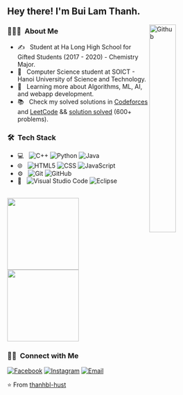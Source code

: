 <h2> Hey there! I'm Bui Lam Thanh.</h2>
<img width="35%" align="right" alt="Github" src="https://user-images.githubusercontent.com/48678280/88862734-4903af80-d201-11ea-968b-9c939d88a37c.gif" />
<h3> 👨🏻‍💻 &nbsp;About Me </h3>

- ✍️ &nbsp; Student at Ha Long High School for Gifted Students (2017 - 2020) - Chemistry Major.
- 💼 &nbsp; Computer Science student at SOICT - Hanoi University of Science and Technology.
- 🌱 &nbsp; Learning more about Algorithms, ML, AI, and webapp development.
- 📚 &nbsp; Check my solved solutions in <a href="https://codeforces.com/profile/thanhbl-hust" _targer="blank">Codeforces</a> and <a href="https://leetcode.com/lthanhbuii/" _targer="blank">LeetCode</a> && <a href="https://github.com/thanhbl-hust/algorithms-trainingto2023/tree/main/Leetcode%20-%20problems">solution solved</a> (600+ problems).

<h3> 🛠 &nbsp;Tech Stack</h3>

- 💻 &nbsp;
  ![C++](https://img.shields.io/badge/-C++-333333?style=flat&logo=C%2B%2B&logoColor=00599C)
  ![Python](https://img.shields.io/badge/-Python-333333?style=flat&logo=python)
  ![Java](https://img.shields.io/badge/-Java-333333?style=flat&logo=Java&logoColor=007396)
- 🌐 &nbsp;
  ![HTML5](https://img.shields.io/badge/-HTML5-333333?style=flat&logo=HTML5)
  ![CSS](https://img.shields.io/badge/-CSS-333333?style=flat&logo=CSS3&logoColor=1572B6)
  ![JavaScript](https://img.shields.io/badge/-JavaScript-333333?style=flat&logo=javascript)
- ⚙️ &nbsp;
  ![Git](https://img.shields.io/badge/-Git-333333?style=flat&logo=git)
  ![GitHub](https://img.shields.io/badge/-GitHub-333333?style=flat&logo=github)
- 🔧 &nbsp;
  ![Visual Studio Code](https://img.shields.io/badge/-Visual%20Studio%20Code-333333?style=flat&logo=visual-studio-code&logoColor=007ACC)
  ![Eclipse](https://img.shields.io/badge/-Eclipse-333333?style=flat&logo=eclipse-ide&logoColor=2C2255)

<br/>

<a href="https://github.com/thanhbl-hust">
  <img height="165em" src="https://github-readme-stats.vercel.app/api?username=thanhbl-hust&theme=buefy&show_icons=true" />
  <img height="165em" src="https://github-readme-stats.vercel.app/api/top-langs/?username=thanhbl-hust&theme=buefy&layout=compact" />
</a>

<br/>

<h3> 🤝🏻 &nbsp;Connect with Me </h3>

<p align="center">

<a href="https://www.facebook.com/lamthanh2k/"><img alt="Facebook" src="https://img.shields.io/badge/Facebook-Bùi%20Lâm%20Thanh-blue?style=flat-square&logo=facebook"></a>
<a href="https://www.instagram.com/thanh4cham/"><img alt="Instagram" src="https://img.shields.io/badge/Instagram-thanh4cham-blue?style=flat-square&logo=instagram"></a>
<a href="mailto:lamthanhbui02@gmail.com"><img alt="Email" src="https://img.shields.io/badge/Email-lamthanhbui02@gmail.com-blue?style=flat-square&logo=gmail"></a>
</p>

⭐️ From [thanhbl-hust](https://github.com/thanhbl-hust)
